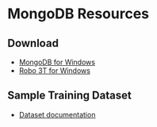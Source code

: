 # MongoDB Resources

## Download

  * [MongoDB for Windows](https://fastdl.mongodb.org/win32/mongodb-win32-x86_64-2012plus-4.2.3.zip)
  * [Robo 3T for Windows](https://download.studio3t.com/robomongo/windows/robo3t-1.4.2-windows-x86_64-8650949.zip)

## Sample Training Dataset

  * [Dataset documentation](https://docs.atlas.mongodb.com/sample-data/sample-training#std-label-sample-training)


